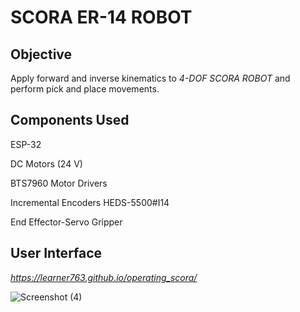 # SCORA ER-14 ROBOT
## Objective

Apply forward and inverse kinematics to *4-DOF SCORA ROBOT* and perform pick and place movements.
## Components Used
ESP-32

DC Motors (24 V)

BTS7960 Motor Drivers

Incremental Encoders HEDS-5500#I14

End Effector-Servo Gripper

## User Interface
*https://learner763.github.io/operating_scora/*

![Screenshot (4)](https://github.com/user-attachments/assets/63df161b-befa-42b3-a467-79707409d2dc)
